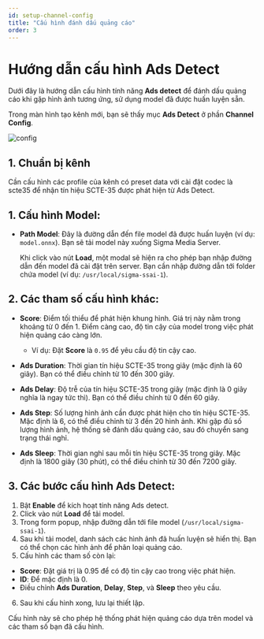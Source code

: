 ```yaml
---
id: setup-channel-config
title: "Cấu hình đánh dấu quảng cáo"
order: 3
---
```


# Hướng dẫn cấu hình Ads Detect

Dưới đây là hướng dẫn cấu hình tính năng **Ads detect** để đánh dấu quảng cáo khi gặp hình ảnh tương ứng, sử dụng model đã được huấn luyện sẵn.

Trong màn hình tạo kênh mới, bạn sẽ thấy mục **Ads Detect** ở phần **Channel Config**.

![config](/images/media-live/advance-config/ads-detect.png)

## 1. Chuẩn bị kênh

Cần cấu hình các profile của kênh có preset data với cài đặt codec là scte35 để nhận tín hiệu SCTE-35 được phát hiện từ Ads Detect.

## 1. Cấu hình Model:

- **Path Model**: Đây là đường dẫn đến file model đã được huấn luyện (ví dụ: `model.onnx`). Bạn sẽ tải model này xuống  Sigma Media Server.

  Khi click vào nút **Load**, một modal sẽ hiện ra cho phép bạn nhập đường dẫn đến model đã cài đặt trên server. Bạn cần nhập đường dẫn tới folder chứa  model (ví dụ: `/usr/local/sigma-ssai-1`).

## 2. Các tham số cấu hình khác:

- **Score**: Điểm tối thiểu để phát hiện khung hình. Giá trị này nằm trong khoảng từ 0 đến 1. Điểm càng cao, độ tin cậy của model trong việc phát hiện quảng cáo càng lớn.
  - Ví dụ: Đặt **Score** là `0.95` để yêu cầu độ tin cậy cao.

- **Ads Duration**: Thời gian tín hiệu SCTE-35 trong giây (mặc định là 60 giây). Bạn có thể điều chỉnh từ 10 đến 300 giây.

- **Ads Delay**: Độ trễ của tín hiệu SCTE-35 trong giây (mặc định là 0 giây nghĩa là ngay tức thì). Bạn có thể điều chỉnh từ 0 đến 60 giây.

- **Ads Step**: Số lượng hình ảnh cần được phát hiện cho tín hiệu SCTE-35. Mặc định là 6, có thể điều chỉnh từ 3 đến 20 hình ảnh. Khi gặp đủ số lượng hình ảnh, hệ thống sẽ đánh dấu quảng cáo, sau đó chuyển sang trạng thái nghỉ.

- **Ads Sleep**: Thời gian nghỉ sau mỗi tín hiệu SCTE-35 trong giây. Mặc định là 1800 giây (30 phút), có thể điều chỉnh từ 30 đến 7200 giây.

## 3. Các bước cấu hình Ads Detect:

1. Bật **Enable** để kích hoạt tính năng Ads detect.
2. Click vào nút **Load** để tải model.
3. Trong form popup, nhập đường dẫn tới file model (`/usr/local/sigma-ssai-1`).
4. Sau khi tải model, danh sách các hình ảnh đã huấn luyện sẽ hiển thị. Bạn có thể chọn các hình ảnh để phân loại quảng cáo.
5. Cấu hình các tham số còn lại:
  - **Score**: Đặt giá trị là 0.95 để có độ tin cậy cao trong việc phát hiện.
  - **ID**: Để mặc định là 0.
  - Điều chỉnh **Ads Duration**, **Delay**, **Step**, và **Sleep** theo yêu cầu.
6. Sau khi cấu hình xong, lưu lại thiết lập.

Cấu hình này sẽ cho phép hệ thống phát hiện quảng cáo dựa trên model và các tham số bạn đã cấu hình.

